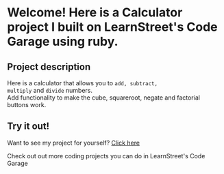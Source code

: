 
Welcome! Here is a Calculator project I built on LearnStreet's Code Garage using ruby.
===============================================================================================================

Project description
-------------------------

Here is a calculator that allows you to <code>add, subtract, multiply</code> and <code>divide</code> numbers.<br> Add functionality to make the cube, squareroot, negate and factorial buttons work.


Try it out!
--------------

Want to see my project for yourself? [Click here](http://www.learnstreet.com//view_profile/527bbb1e76b99c5cc4002492/project)

Check out out more coding projects you can do in LearnStreet's Code Garage
		